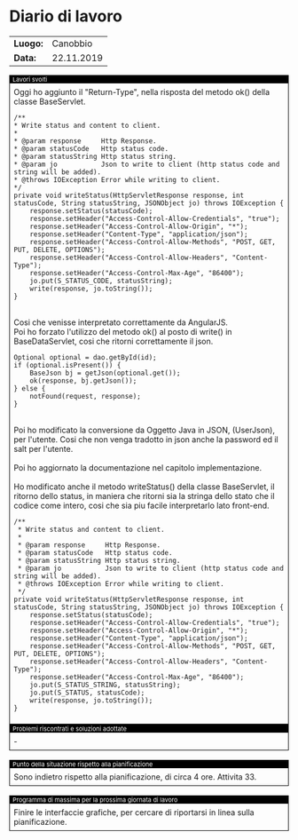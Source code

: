 # Diario di lavoro

<table>
    <tr><td><b>Luogo:</b></td><td>Canobbio</td></tr>
    <tr><td><b>Data:</b></td><td>22.11.2019</td></tr>
</table>

<div style="border: 1px solid black;">
    <div style="background-color:black;color:white;font-size:11px;padding-left:5px">
        Lavori svolti
    </div>
    <div style="padding: 7px">
        Oggi ho aggiunto il "Return-Type", nella risposta del metodo ok() della classe
        BaseServlet.<br>
        <pre><code>/**
* Write status and content to client.
*
* @param response     Http Response.
* @param statusCode   Http status code.
* @param statusString Http status string.
* @param jo           Json to write to client (http status code and string will be added).
* @throws IOException Error while writing to client.
*/
private void writeStatus(HttpServletResponse response, int statusCode, String statusString, JSONObject jo) throws IOException {
    response.setStatus(statusCode);
    response.setHeader("Access-Control-Allow-Credentials", "true");
    response.setHeader("Access-Control-Allow-Origin", "*");
    response.setHeader("Content-Type", "application/json");
    response.setHeader("Access-Control-Allow-Methods", "POST, GET, PUT, DELETE, OPTIONS");
    response.setHeader("Access-Control-Allow-Headers", "Content-Type");
    response.setHeader("Access-Control-Max-Age", "86400");
    jo.put(S_STATUS_CODE, statusString);
    write(response, jo.toString());
}</code></pre>
        <br>
        Cosi che venisse interpretato correttamente da AngularJS.
        <br>
        Poi ho forzato l'utilizzo del metodo ok() al posto di write() in BaseDataServlet, cosi che ritorni
        correttamente il json.
        <pre><code>Optional<Base> optional = dao.getById(id);
if (optional.isPresent()) {
    BaseJson bj = getJson(optional.get());
    ok(response, bj.getJson());
} else {
    notFound(request, response);
}</code></pre>
        <br>
        Poi ho modificato la conversione da Oggetto Java in JSON, (UserJson), per l'utente.
        Cosi che non venga tradotto in json anche la password ed il salt per l'utente.<br>
        <br>
        Poi ho aggiornato la documentazione nel capitolo implementazione.<br>
        <br>
        Ho modificato anche il metodo writeStatus() della classe BaseServlet, il ritorno dello status,
        in maniera che ritorni sia la stringa dello stato che il codice come intero, cosi che sia piu 
        facile interpretarlo lato front-end.<br>
        <pre><code>/**
 * Write status and content to client.
 *
 * @param response     Http Response.
 * @param statusCode   Http status code.
 * @param statusString Http status string.
 * @param jo           Json to write to client (http status code and string will be added).
 * @throws IOException Error while writing to client.
 */
private void writeStatus(HttpServletResponse response, int statusCode, String statusString, JSONObject jo) throws IOException {
    response.setStatus(statusCode);
    response.setHeader("Access-Control-Allow-Credentials", "true");
    response.setHeader("Access-Control-Allow-Origin", "*");
    response.setHeader("Content-Type", "application/json");
    response.setHeader("Access-Control-Allow-Methods", "POST, GET, PUT, DELETE, OPTIONS");
    response.setHeader("Access-Control-Allow-Headers", "Content-Type");
    response.setHeader("Access-Control-Max-Age", "86400");
    jo.put(S_STATUS_STRING, statusString);
    jo.put(S_STATUS, statusCode);
    write(response, jo.toString());
}</code></pre>
    </div>
</div>

<div class="page"></div>

<div style="border: 1px solid black;">
    <div style="background-color:black;color:white;font-size:11px;padding-left:5px">
        Problemi riscontrati e soluzioni adottate
    </div>
    <div style="padding: 7px">
        -
    </div>
</div>

<br>

<div style="border: 1px solid black;">
    <div style="background-color:black;color:white;font-size:11px;padding-left:5px">
        Punto della situazione rispetto alla pianificazione
    </div>
    <div style="padding: 7px">
        Sono indietro rispetto alla pianificazione, di circa 4 ore. Attivita 33.
    </div>
</div>

<br>

<div style="border: 1px solid black;">
    <div style="background-color:black;color:white;font-size:11px;padding-left:5px">
        Programma di massima per la prossima giornata di lavoro
    </div>
    <div style="padding: 7px">
        Finire le interfaccie grafiche, per cercare di riportarsi in linea sulla pianificazione.
    </div>
</div>
